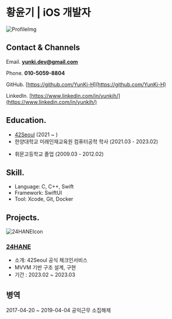 # 황윤기 | iOS 개발자

![ProfileImg](https://github.com/YunKi-H/RESUME/assets/80469941/f6499aff-5e76-4fad-8b16-07f4554d44b1)


## Contact & Channels

Email. **yunki.dev@gmail.com**

Phone. **010-5059-8804**

GitHub. [https://github.com/YunKi-H](https://github.com/YunKi-H)

LinkedIn. [https://www.linkedin.com/in/yunkih/](https://www.linkedin.com/in/yunkih/)

<!-- ## Experience. -->

## Education.
- [42Seoul](https://42seoul.kr/) (2021 ~ )
- 한양대학교 미래인재교육원 컴퓨터공학 학사 (2021.03 - 2023.02)
<!-- - 세종대학교 경영학과 중퇴 (2012.03 - 2016.09) -->
- 휘문고등학교 졸업 (2009.03 - 2012.02)

## Skill.
- Language: C, C++, Swift
- Framework: SwiftUI
- Tool: Xcode, Git, Docker

## Projects.

![24HANEIcon](https://github.com/YunKi-H/RESUME/assets/80469941/f478df74-8d26-4d69-9e08-8984057b2b38)

### [24HANE](https://github.com/ittzggd/24HANE_ver2)
- 소개: 42Seoul 공식 체크인서비스
- MVVM 기반 구조 설계, 구현
- 기간 : 2023.02 ~ 2023.03

## 병역
2017-04-20 ~ 2019-04-04 공익근무 소집해제

<!-- ## Awards
- 2022 42Seoul Best Coalition cadet
  약 1000명의 학생들이 직접 투표를 통해 선정한 우수 학생 -->